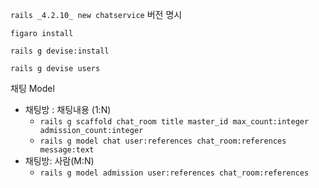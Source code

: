`rails _4.2.10_ new chatservice` 버전 명시

`figaro install`

`rails g devise:install`

`rails g devise users`



채팅  Model

- 채팅방 : 채팅내용 (1:N)
  - `rails g scaffold chat_room title master_id max_count:integer admission_count:integer`
  - `rails g model chat user:references chat_room:references message:text`
- 채팅방: 사람(M:N)
  - `rails g model admission user:references chat_room:references`